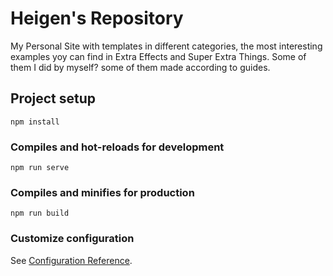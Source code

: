 # Heigen's Repository
My Personal Site with templates in different categories, the most interesting examples yoy can find in Extra Effects and Super Extra Things. Some of them I did by myself? some of them made according to guides.
## Project setup
```
npm install
```

### Compiles and hot-reloads for development
```
npm run serve
```

### Compiles and minifies for production
```
npm run build
```

### Customize configuration
See [Configuration Reference](https://cli.vuejs.org/config/).
